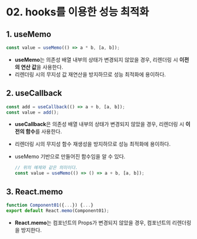 # 02. hooks를 이용한 성능 최적화

## 1. useMemo

```javascript
const value = useMemo(() => a * b, [a, b]);
```

- **useMemo**는 의존성 배열 내부의 상태가 변경되지 않았을 경우, 리렌더링 시 **이전의 연산 값**을 사용한다.
- 리렌더링 시의 무지성 값 재연산을 방지하므로 성능 최적화에 용이하다.

## 2. useCallback

```javascript
const add = useCallback(() => a + b, [a, b]);
const value = add();
```

- **useCallback**은 의존성 배열 내부의 상태가 변경되지 않았을 경우, 리렌더링 시 **이전의 함수**를 사용한다.
- 리렌더링 시의 무지성 함수 재생성을 방지하므로 성능 최적화에 용이하다.
- useMemo 기반으로 만들어진 함수임을 알 수 있다.

  ```javascript
  // 위의 예제와 같은 의미이다.
  const value = useMemo(() => () => a + b, [a, b]);
  ```

## 3. React.memo

```javascript
function Component01({...}) {...}
export default React.memo(Component01);
```

- **React.memo**는 컴포넌트의 Props가 변경되지 않았을 경우, 컴포넌트의 리렌더링을 방지한다.
